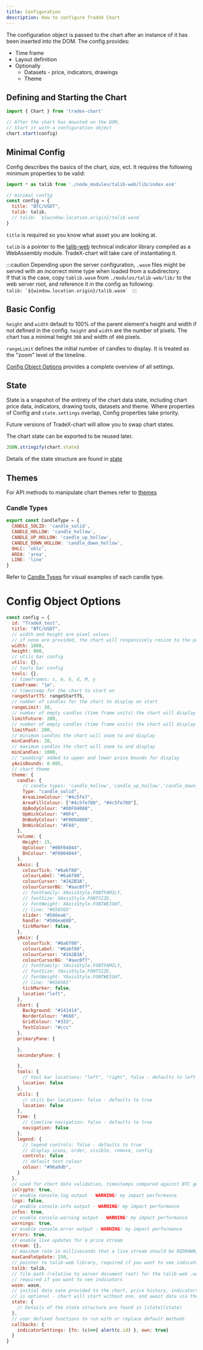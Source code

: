 ```yaml
---
title: Configuration
description: How to configure TradeX Chart
---
```


The configuration object is passed to the chart after an instance of it has been inserted into the DOM. The config provides:

* Time frame
* Layout definition
* Optionally
  * Datasets - price, indicators, drawings
  * Theme

## Defining and Starting the Chart

```javascript
import { Chart } from 'tradex-chart'

// After the chart has mounted on the DOM,
// Start it with a configuration object
chart.start(config)
```

## Minimal Config

Config describes the basics of the chart, size, ect. It requires the following minimum properties to be valid:

```javascript
import * as talib from './node_modules/talib-web/lib/index.esm'

// minimal config
const config = {
  title: "BTC/USDT",
  talib: talib,
  // talib: `${window.location.origin}/talib.wasm`
}
```
``title`` is required so you know what asset you are looking at.

``talib`` is a pointer to the [talib-web](https://https//anchegt.github.io/talib-web/) technical indicator library compiled as a WebAssembly module. TradeX-chart will take care of instantiating it.

:::caution
Depending upon the server configuration, ``.wasm`` files might be served with an incorrect mime type when loaded from a subdirectory.  
If that is the case, copy ``tablib.wasm`` from ``./modules/talib-web/lib/`` to the web server root, and reference it in the config as following:  
``talib: `${window.location.origin}/talib.wasm` ``
:::

## Basic Config

``height`` and ``width`` default to 100% of the parent element's height and width if not defined in the config. ``height`` and ``width`` are the number of pixels. The chart has a minimal height `300` and width of `400` pixels.

``rangeLimit`` defines the initial number of candles to display. It is treated as the "zoom" level of the timeline. 

[Config Object Options](#config-object-options) provides a complete overview of all settings.

## State

State is a snapshot of the entirety of the chart data state, including chart price data, indicators, drawing tools, datasets and theme. Where properties of Config and ``state.settings`` overlap, Config properties take priority.

Future versions of TradeX-chart will allow you to swap chart states.

The chart state can be exported to be reused later.

```javascript
JSON.stringify(chart.state)
```

Details of the state structure are found in [state](../state)

## Themes

For API methods to manipulate chart themes refer to [themes](../themes)

### Candle Types

```javascript
export const CandleType = {
  CANDLE_SOLID: 'candle_solid',
  CANDLE_HOLLOW: 'candle_hollow',
  CANDLE_UP_HOLLOW: 'candle_up_hollow',
  CANDLE_DOWN_HOLLOW: 'candle_down_hollow',
  OHLC: 'ohlc',
  AREA: 'area',
  LINE: 'line'
}
```
Refer to [Candle Types](themes#candle-types) for visual examples of each candle type.


# Config Object Options

```javascript
const config = {
  id: "TradeX_test",
  title: "BTC/USDT",
  // width and height are pixel values.
  // if none are provided, the chart will responsively resize to the parent element that contains it
  width: 1000,
  height: 800,
  // utils bar config
  utils: {},
  // tools bar config
  tools: {},
  // timeframes: s, m, h, d, M, y
  timeFrame: "1m",
  // timestamp for the chart to start on
  rangeStartTS: rangeStartTS,
  // number of candles for the chart to display on start
  rangeLimit: 30,
  // number of empty candles (time frame units) the chart will display after the last candle
  limitFuture: 200,
  // number of empty candles (time frame units) the chart will display before the first candle
  limitPast: 200,
  // minimum candles the chart will zoom to and display
  minCandles: 20,
  // maximum candles the chart will zoom to and display
  minCandles: 1000,
  // "padding" added to upper and lower price bounds for display
  yAxisBounds: 0.005,
  // chart theme
  theme: {
    candle: {
      // candle types: 'candle_hollow','candle_up_hollow','candle_down_hollow','ohlc','area','line'
      Type: "candle_solid",
      AreaLineColour: "#4c5fe7",
      AreaFillColour: ["#4c5fe780", "#4c5fe700"],
      UpBodyColour: "#00F04088",
      UpWickColour: "#0F4",
      DnBodyColour: "#F0004088",
      DnWickColour: "#F04",
    },
    volume: {
      Height: 15,
      UpColour: "#00F04044",
      DnColour: "#F0004044",
    },
    xAxis: {
      colourTick: "#6a6f80",
      colourLabel: "#6a6f80",
      colourCursor: "#2A2B3A",
      colourCursorBG: "#aac0f7",
      // fontFamily: XAxisStyle.FONTFAMILY,
      // fontSize: XAxisStyle.FONTSIZE,
      // fontWeight: XAxisStyle.FONTWEIGHT,
      // line: "#656565"
      slider: "#586ea6",
      handle: "#586ea688",
      tickMarker: false,
    },
    yAxis: {
      colourTick: "#6a6f80",
      colourLabel: "#6a6f80",
      colourCursor: "#2A2B3A",
      colourCursorBG: "#aac0f7",
      // fontFamily: YAxisStyle.FONTFAMILY,
      // fontSize: YAxisStyle.FONTSIZE,
      // fontWeight: YAxisStyle.FONTWEIGHT,
      // line: "#656565"
      tickMarker: false,
      location:"left",
    },
    chart: {
      Background: "#141414",
      BorderColour: "#666",
      GridColour: "#333",
      TextColour: "#ccc"
    },
    primaryPane: {

    },
    secondaryPane: {

    },
    tools: {
      // tool bar locations: "left", "right", false - defaults to left
      location: false
    },
    utils: {
      // utils bar locations: false - defaults to true
      location: false
    },
    time: {
      // timeline navigation: false - defaults to true
      navigation: false
    },
    legend: {
      // legend controls: false - defaults to true
      // display icons, order, visible, remove, config
      controls: false
      // default text colour
      colour: "#96a9db",
    }
  },
  // used for chart data validation, timestamps compared against BTC genisis block
  isCrypto: true,
  // enable console.log output - WARNING! my impact performance
  logs: false,
  // enable console.info output - WARNING! my impact performance
  infos: true,
  // enable console.warning output - WARNING! my impact performance
  warnings: true,
  // enable console.error output - WARNING! my impact performance
  errors: true,
  // enable live updates for a price stream
  stream: {},
  // maximum rate in milliseconds that a live stream should be REDRAWN, does not throttle actual stream rate
  maxCandleUpdate: 250,
  // pointer to talib-web library, required if you want to see indicators
  talib: talib,
  // file path (relative to server document root) for the talib-web .wasm file
  // required if you want to see indicators
  wasm: wasm,
  // initial data sate provided to the chart, price history, indicators, datasets
  // is optional - chart will start without one, and await data via the API
  state: {
    // Details of the state structure are found in [state](state)
  },
  // user defined functions to run with or replace default methods
  callbacks: {
    indicatorSettings: {fn: (c)=>{ alert(c.id) }, own: true}
  }
}
```
